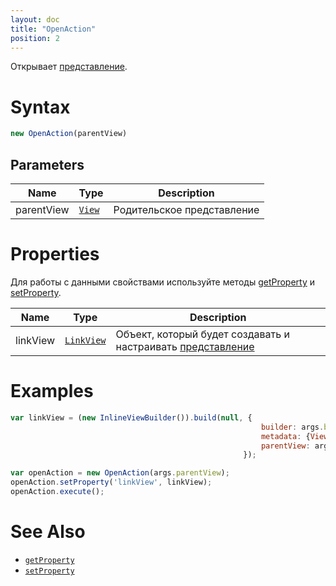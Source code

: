 ```yaml
---
layout: doc
title: "OpenAction"
position: 2
---
```


Открывает [представление](../../Elements/View/).

# Syntax

```js
new OpenAction(parentView)
```
## Parameters

|Name|Type|Description|
|----|----------|---------|
|parentView|[`View`](../../Elements/View/)| Родительское представление |

# Properties

Для работы с данными свойствами используйте методы [getProperty](../BaseAction/BaseAction.getProperty/) и [setProperty](../BaseAction/BaseAction.setProperty/).

|Name|Type|Description|
|----|----|-----------|
|linkView|[`LinkView`](../../LinkView/)|Объект, который будет создавать и настраивать [представление](../../Elements/View/)|


# Examples

```js
var linkView = (new InlineViewBuilder()).build(null, {
														builder: args.builder, 
														metadata: {View: viewMetadata}, 
														parentView: args.parentView
													});

var openAction = new OpenAction(args.parentView);
openAction.setProperty('linkView', linkView);
openAction.execute();
```

# See Also

* [`getProperty`](../BaseAction/BaseAction.getProperty/)
* [`setProperty`](../BaseAction/BaseAction.setProperty/)